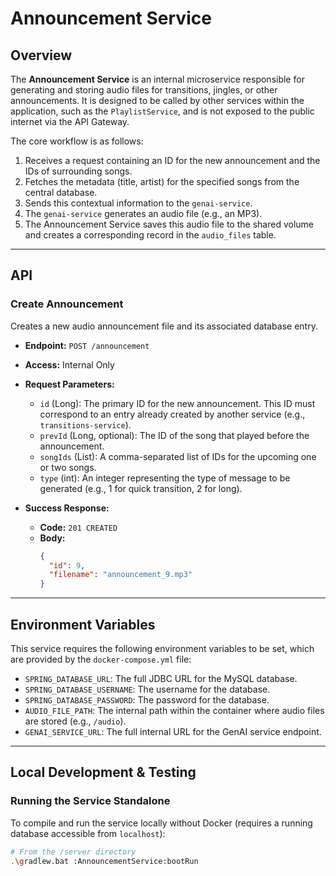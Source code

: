 # Announcement Service

## Overview

The **Announcement Service** is an internal microservice responsible for generating and storing audio files for transitions, jingles, or other announcements. It is designed to be called by other services within the application, such as the `PlaylistService`, and is not exposed to the public internet via the API Gateway.

The core workflow is as follows:
1.  Receives a request containing an ID for the new announcement and the IDs of surrounding songs.
2.  Fetches the metadata (title, artist) for the specified songs from the central database.
3.  Sends this contextual information to the `genai-service`.
4.  The `genai-service` generates an audio file (e.g., an MP3).
5.  The Announcement Service saves this audio file to the shared volume and creates a corresponding record in the `audio_files` table.

---

## API

### Create Announcement

Creates a new audio announcement file and its associated database entry.

-   **Endpoint:** `POST /announcement`
-   **Access:** Internal Only
-   **Request Parameters:**
    -   `id` (Long): The primary ID for the new announcement. This ID must correspond to an entry already created by another service (e.g., `transitions-service`).
    -   `prevId` (Long, optional): The ID of the song that played before the announcement.
    -   `songIds` (List<Long>): A comma-separated list of IDs for the upcoming one or two songs.
    -   `type` (int): An integer representing the type of message to be generated (e.g., 1 for quick transition, 2 for long).

-   **Success Response:**
    -   **Code:** `201 CREATED`
    -   **Body:**
        ```json
        {
          "id": 9,
          "filename": "announcement_9.mp3"
        }
        ```

---

## Environment Variables

This service requires the following environment variables to be set, which are provided by the `docker-compose.yml` file:

-   `SPRING_DATABASE_URL`: The full JDBC URL for the MySQL database.
-   `SPRING_DATABASE_USERNAME`: The username for the database.
-   `SPRING_DATABASE_PASSWORD`: The password for the database.
-   `AUDIO_FILE_PATH`: The internal path within the container where audio files are stored (e.g., `/audio`).
-   `GENAI_SERVICE_URL`: The full internal URL for the GenAI service endpoint.

---

## Local Development & Testing

### Running the Service Standalone

To compile and run the service locally without Docker (requires a running database accessible from `localhost`):

```bash
# From the /server directory
.\gradlew.bat :AnnouncementService:bootRun